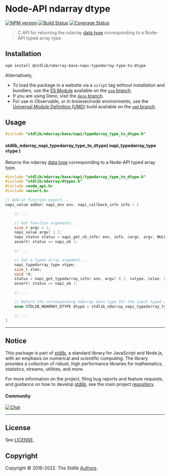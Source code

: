 <!--

@license Apache-2.0

Copyright (c) 2020 The Stdlib Authors.

Licensed under the Apache License, Version 2.0 (the "License");
you may not use this file except in compliance with the License.
You may obtain a copy of the License at

   http://www.apache.org/licenses/LICENSE-2.0

Unless required by applicable law or agreed to in writing, software
distributed under the License is distributed on an "AS IS" BASIS,
WITHOUT WARRANTIES OR CONDITIONS OF ANY KIND, either express or implied.
See the License for the specific language governing permissions and
limitations under the License.

-->

# Node-API ndarray dtype

[![NPM version][npm-image]][npm-url] [![Build Status][test-image]][test-url] [![Coverage Status][coverage-image]][coverage-url] <!-- [![dependencies][dependencies-image]][dependencies-url] -->

> C API for returning the ndarray [data type][@stdlib/ndarray/dtypes] corresponding to a Node-API typed array type.

<!-- Section to include introductory text. Make sure to keep an empty line after the intro `section` element and another before the `/section` close. -->

<section class="intro">

</section>

<!-- /.intro -->

<!-- Package usage documentation. -->

<section class="installation">

## Installation

```bash
npm install @stdlib/ndarray-base-napi-typedarray-type-to-dtype
```

Alternatively,

-   To load the package in a website via a `script` tag without installation and bundlers, use the [ES Module][es-module] available on the [`esm` branch][esm-url].
-   If you are using Deno, visit the [`deno` branch][deno-url].
-   For use in Observable, or in browser/node environments, use the [Universal Module Definition (UMD)][umd] build available on the [`umd` branch][umd-url].

</section>

<section class="usage">

## Usage

```c
#include "stdlib/ndarray/base/napi/typedarray_type_to_dtype.h"
```

#### stdlib_ndarray_napi_typedarray_type_to_dtype( napi_typedarray_type vtype )

Returns the ndarray [data type][@stdlib/ndarray/dtypes] corresponding to a Node-API typed array type.

```c
#include "stdlib/ndarray/base/napi/typedarray_type_to_dtype.h"
#include "stdlib/ndarray/dtypes.h"
#include <node_api.h>
#include <assert.h>

// Add-on function export...
napi_value addon( napi_env env, napi_callback_info info ) {

    // ...

    // Get function arguments...
    size_t argc = 1;
    napi_value argv[ 1 ];
    napi_status status = napi_get_cb_info( env, info, &argc, argv, NULL, NULL );
    assert( status == napi_ok );

    // ...

    // Get a typed array argument...
    napi_typedarray_type vtype;
    size_t xlen;
    void *X;
    status = napi_get_typedarray_info( env, argv[ 0 ], &vtype, &xlen, &X, NULL, NULL );
    assert( status == napi_ok );

    // ...

    // Return the corresponding ndarray data type for the input typed array:
    enum STDLIB_NDARRAY_DTYPE dtype = stdlib_ndarray_napi_typedarray_type_to_dtype( vtype );

    // ...
}
```

</section>

<!-- /.usage -->

<!-- Package usage notes. Make sure to keep an empty line after the `section` element and another before the `/section` close. -->

<section class="notes">

</section>

<!-- /.notes -->

<!-- Package usage examples. -->

<section class="examples">

</section>

<!-- /.examples -->

<!-- Section to include cited references. If references are included, add a horizontal rule *before* the section. Make sure to keep an empty line after the `section` element and another before the `/section` close. -->

<section class="references">

</section>

<!-- /.references -->

<!-- Section for related `stdlib` packages. Do not manually edit this section, as it is automatically populated. -->

<section class="related">

</section>

<!-- /.related -->

<!-- Section for all links. Make sure to keep an empty line after the `section` element and another before the `/section` close. -->


<section class="main-repo" >

* * *

## Notice

This package is part of [stdlib][stdlib], a standard library for JavaScript and Node.js, with an emphasis on numerical and scientific computing. The library provides a collection of robust, high performance libraries for mathematics, statistics, streams, utilities, and more.

For more information on the project, filing bug reports and feature requests, and guidance on how to develop [stdlib][stdlib], see the main project [repository][stdlib].

#### Community

[![Chat][chat-image]][chat-url]

---

## License

See [LICENSE][stdlib-license].


## Copyright

Copyright &copy; 2016-2022. The Stdlib [Authors][stdlib-authors].

</section>

<!-- /.stdlib -->

<!-- Section for all links. Make sure to keep an empty line after the `section` element and another before the `/section` close. -->

<section class="links">

[npm-image]: http://img.shields.io/npm/v/@stdlib/ndarray-base-napi-typedarray-type-to-dtype.svg
[npm-url]: https://npmjs.org/package/@stdlib/ndarray-base-napi-typedarray-type-to-dtype

[test-image]: https://github.com/stdlib-js/ndarray-base-napi-typedarray-type-to-dtype/actions/workflows/test.yml/badge.svg?branch=main
[test-url]: https://github.com/stdlib-js/ndarray-base-napi-typedarray-type-to-dtype/actions/workflows/test.yml?query=branch:main

[coverage-image]: https://img.shields.io/codecov/c/github/stdlib-js/ndarray-base-napi-typedarray-type-to-dtype/main.svg
[coverage-url]: https://codecov.io/github/stdlib-js/ndarray-base-napi-typedarray-type-to-dtype?branch=main

<!--

[dependencies-image]: https://img.shields.io/david/stdlib-js/ndarray-base-napi-typedarray-type-to-dtype.svg
[dependencies-url]: https://david-dm.org/stdlib-js/ndarray-base-napi-typedarray-type-to-dtype/main

-->

[umd]: https://github.com/umdjs/umd
[es-module]: https://developer.mozilla.org/en-US/docs/Web/JavaScript/Guide/Modules

[deno-url]: https://github.com/stdlib-js/ndarray-base-napi-typedarray-type-to-dtype/tree/deno
[umd-url]: https://github.com/stdlib-js/ndarray-base-napi-typedarray-type-to-dtype/tree/umd
[esm-url]: https://github.com/stdlib-js/ndarray-base-napi-typedarray-type-to-dtype/tree/esm

[chat-image]: https://img.shields.io/gitter/room/stdlib-js/stdlib.svg
[chat-url]: https://gitter.im/stdlib-js/stdlib/

[stdlib]: https://github.com/stdlib-js/stdlib

[stdlib-authors]: https://github.com/stdlib-js/stdlib/graphs/contributors

[stdlib-license]: https://raw.githubusercontent.com/stdlib-js/ndarray-base-napi-typedarray-type-to-dtype/main/LICENSE

[@stdlib/ndarray/dtypes]: https://github.com/stdlib-js/ndarray-dtypes

</section>

<!-- /.links -->
